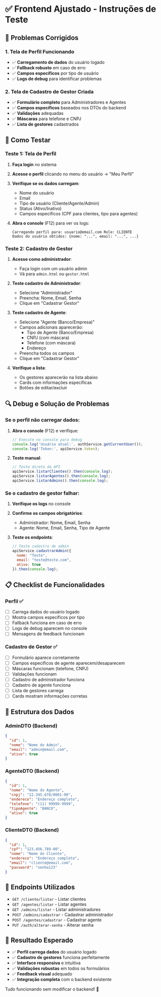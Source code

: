 # ✅ Frontend Ajustado - Instruções de Teste

## 🔧 Problemas Corrigidos

### 1. **Tela de Perfil Funcionando**
- ✅ **Carregamento de dados** do usuário logado
- ✅ **Fallback robusto** em caso de erro
- ✅ **Campos específicos** por tipo de usuário
- ✅ **Logs de debug** para identificar problemas

### 2. **Tela de Cadastro de Gestor Criada**
- ✅ **Formulário completo** para Administradores e Agentes
- ✅ **Campos específicos** baseados nos DTOs do backend
- ✅ **Validações** adequadas
- ✅ **Máscaras** para telefone e CNPJ
- ✅ **Lista de gestores** cadastrados

## 🚀 Como Testar

### **Teste 1: Tela de Perfil**

1. **Faça login** no sistema
2. **Acesse o perfil** clicando no menu do usuário → "Meu Perfil"
3. **Verifique se os dados carregam**:
   - Nome do usuário
   - Email
   - Tipo de usuário (Cliente/Agente/Admin)
   - Status (Ativo/Inativo)
   - Campos específicos (CPF para clientes, tipo para agentes)

4. **Abra o console** (F12) para ver os logs:
   ```
   Carregando perfil para: usuario@email.com Role: CLIENTE
   Dados do usuário obtidos: {nome: "...", email: "...", ...}
   ```

### **Teste 2: Cadastro de Gestor**

1. **Acesse como administrador**:
   - Faça login com um usuário admin
   - Vá para `admin.html` ou `gestor.html`

2. **Teste cadastro de Administrador**:
   - Selecione "Administrador"
   - Preencha: Nome, Email, Senha
   - Clique em "Cadastrar Gestor"

3. **Teste cadastro de Agente**:
   - Selecione "Agente (Banco/Empresa)"
   - Campos adicionais aparecerão:
     - Tipo de Agente (Banco/Empresa)
     - CNPJ (com máscara)
     - Telefone (com máscara)
     - Endereço
   - Preencha todos os campos
   - Clique em "Cadastrar Gestor"

4. **Verifique a lista**:
   - Os gestores aparecerão na lista abaixo
   - Cards com informações específicas
   - Botões de editar/excluir

## 🔍 Debug e Solução de Problemas

### **Se o perfil não carregar dados:**

1. **Abra o console** (F12) e verifique:
   ```javascript
   // Execute no console para debug
   console.log('Usuário atual:', authService.getCurrentUser());
   console.log('Token:', apiService.token);
   ```

2. **Teste manual**:
   ```javascript
   // Teste direto da API
   apiService.listarClientes().then(console.log);
   apiService.listarAgentes().then(console.log);
   apiService.listarAdmins().then(console.log);
   ```

### **Se o cadastro de gestor falhar:**

1. **Verifique os logs** no console
2. **Confirme os campos obrigatórios**:
   - Administrador: Nome, Email, Senha
   - Agente: Nome, Email, Senha, Tipo de Agente

3. **Teste os endpoints**:
   ```javascript
   // Teste cadastro de admin
   apiService.cadastrarAdmin({
     nome: "Teste",
     email: "teste@teste.com",
     ativo: true
   }).then(console.log);
   ```

## 📋 Checklist de Funcionalidades

### **Perfil** ✅
- [ ] Carrega dados do usuário logado
- [ ] Mostra campos específicos por tipo
- [ ] Fallback funciona em caso de erro
- [ ] Logs de debug aparecem no console
- [ ] Mensagens de feedback funcionam

### **Cadastro de Gestor** ✅
- [ ] Formulário aparece corretamente
- [ ] Campos específicos de agente aparecem/desaparecem
- [ ] Máscaras funcionam (telefone, CNPJ)
- [ ] Validações funcionam
- [ ] Cadastro de administrador funciona
- [ ] Cadastro de agente funciona
- [ ] Lista de gestores carrega
- [ ] Cards mostram informações corretas

## 🎯 Estrutura dos Dados

### **AdminDTO** (Backend)
```json
{
  "id": 1,
  "nome": "Nome do Admin",
  "email": "admin@email.com",
  "ativo": true
}
```

### **AgenteDTO** (Backend)
```json
{
  "id": 1,
  "nome": "Nome do Agente",
  "cnpj": "12.345.678/0001-90",
  "endereco": "Endereço completo",
  "telefone": "(11) 99999-9999",
  "tipoAgente": "BANCO",
  "ativo": true
}
```

### **ClienteDTO** (Backend)
```json
{
  "id": 1,
  "cpf": "123.456.789-00",
  "nome": "Nome do Cliente",
  "endereco": "Endereço completo",
  "email": "cliente@email.com",
  "password": "senha123"
}
```

## 🔧 Endpoints Utilizados

- `GET /cliente/listar` - Listar clientes
- `GET /agentes/listar` - Listar agentes
- `GET /admins/listar` - Listar administradores
- `POST /admins/cadastrar` - Cadastrar administrador
- `POST /agentes/cadastrar` - Cadastrar agente
- `PUT /auth/alterar-senha` - Alterar senha

## 🎉 Resultado Esperado

- ✅ **Perfil carrega dados** do usuário logado
- ✅ **Cadastro de gestores** funciona perfeitamente
- ✅ **Interface responsiva** e intuitiva
- ✅ **Validações robustas** em todos os formulários
- ✅ **Feedback visual** adequado
- ✅ **Integração completa** com o backend existente

Tudo funcionando sem modificar o backend! 🚀
